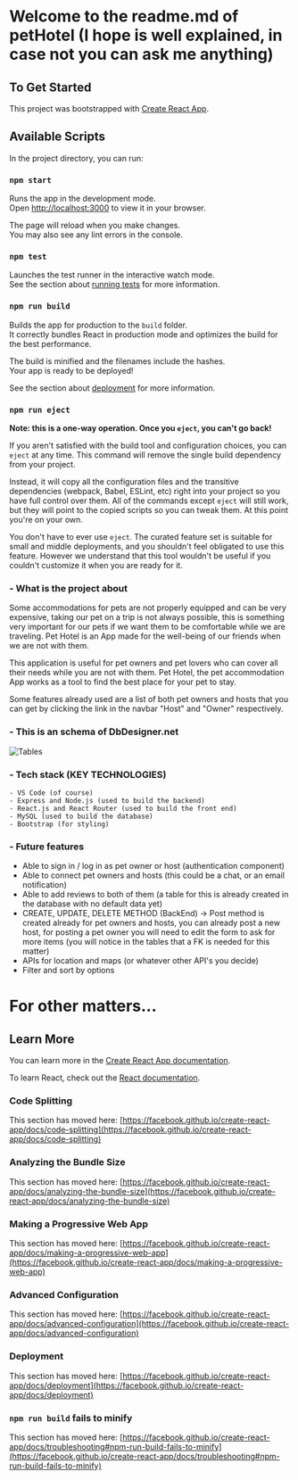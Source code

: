 # Welcome to the readme.md of petHotel (I hope is well explained, in case not you can ask me anything)

## To Get Started

This project was bootstrapped with [Create React App](https://github.com/facebook/create-react-app).

## Available Scripts

In the project directory, you can run:

### `npm start`

Runs the app in the development mode.\
Open [http://localhost:3000](http://localhost:3000) to view it in your browser.

The page will reload when you make changes.\
You may also see any lint errors in the console.

### `npm test`

Launches the test runner in the interactive watch mode.\
See the section about [running tests](https://facebook.github.io/create-react-app/docs/running-tests) for more information.

### `npm run build`

Builds the app for production to the `build` folder.\
It correctly bundles React in production mode and optimizes the build for the best performance.

The build is minified and the filenames include the hashes.\
Your app is ready to be deployed!

See the section about [deployment](https://facebook.github.io/create-react-app/docs/deployment) for more information.

### `npm run eject`

**Note: this is a one-way operation. Once you `eject`, you can't go back!**

If you aren't satisfied with the build tool and configuration choices, you can `eject` at any time. This command will remove the single build dependency from your project.

Instead, it will copy all the configuration files and the transitive dependencies (webpack, Babel, ESLint, etc) right into your project so you have full control over them. All of the commands except `eject` will still work, but they will point to the copied scripts so you can tweak them. At this point you're on your own.

You don't have to ever use `eject`. The curated feature set is suitable for small and middle deployments, and you shouldn't feel obligated to use this feature. However we understand that this tool wouldn't be useful if you couldn't customize it when you are ready for it.

### - What is the project about

Some accommodations for pets are not properly equipped and can be very expensive, taking our pet on a trip is not always possible, this is something very important for our pets if we want them to be comfortable while we are traveling. Pet Hotel is an App made for the well-being of our friends when we are not with them.

This application is useful for pet owners and pet lovers who can cover all their needs while you are not with them. Pet Hotel, the pet accommodation App works as a tool to find the best place for your pet to stay.

Some features already used are a list of both pet owners and hosts that you can get by clicking the link in the navbar "Host" and "Owner" respectively.

### - This is an schema of DbDesigner.net

![Tables](MVP/Tables.png)

### - Tech stack (KEY TECHNOLOGIES)

    - VS Code (of course)
    - Express and Node.js (used to build the backend)
    - React.js and React Router (used to build the front end)
    - MySQL (used to build the database)
    - Bootstrap (for styling)

### - Future features

- Able to sign in / log in as pet owner or host (authentication component)
- Able to connect pet owners and hosts (this could be a chat, or an email notification)
- Able to add reviews to both of them (a table for this is already created in the database with no default data yet)
- CREATE, UPDATE, DELETE METHOD (BackEnd) -> Post method is created already for pet owners and hosts, you can already post a new host, for posting a pet owner you will need to edit the form to ask for more items (you will notice in the tables that a FK is needed for this matter)
- APIs for location and maps (or whatever other API's you decide)
- Filter and sort by options

# For other matters...

## Learn More

You can learn more in the [Create React App documentation](https://facebook.github.io/create-react-app/docs/getting-started).

To learn React, check out the [React documentation](https://reactjs.org/).

### Code Splitting

This section has moved here: [https://facebook.github.io/create-react-app/docs/code-splitting](https://facebook.github.io/create-react-app/docs/code-splitting)

### Analyzing the Bundle Size

This section has moved here: [https://facebook.github.io/create-react-app/docs/analyzing-the-bundle-size](https://facebook.github.io/create-react-app/docs/analyzing-the-bundle-size)

### Making a Progressive Web App

This section has moved here: [https://facebook.github.io/create-react-app/docs/making-a-progressive-web-app](https://facebook.github.io/create-react-app/docs/making-a-progressive-web-app)

### Advanced Configuration

This section has moved here: [https://facebook.github.io/create-react-app/docs/advanced-configuration](https://facebook.github.io/create-react-app/docs/advanced-configuration)

### Deployment

This section has moved here: [https://facebook.github.io/create-react-app/docs/deployment](https://facebook.github.io/create-react-app/docs/deployment)

### `npm run build` fails to minify

This section has moved here: [https://facebook.github.io/create-react-app/docs/troubleshooting#npm-run-build-fails-to-minify](https://facebook.github.io/create-react-app/docs/troubleshooting#npm-run-build-fails-to-minify)

